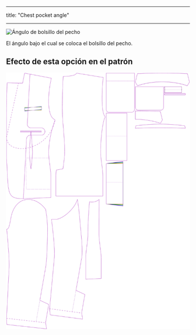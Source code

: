 - - -
title: "Chest pocket angle"
- - -

![Ángulo de bolsillo del pecho](chestpocketangle.svg)

El ángulo bajo el cual se coloca el bolsillo del pecho.

## Efecto de esta opción en el patrón

![Esta imagen muestra el efecto de esta opción superponiendo varias variantes que tienen un valor diferente para esta opción](jaeger_chestpocketangle_sample.svg "Effect of this option on the pattern")
